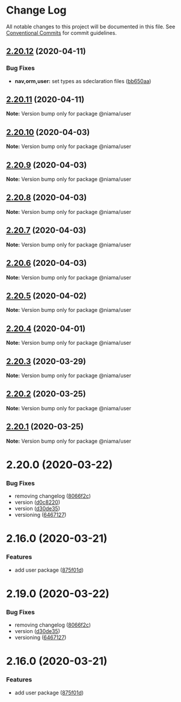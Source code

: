 # Change Log

All notable changes to this project will be documented in this file.
See [Conventional Commits](https://conventionalcommits.org) for commit guidelines.

## [2.20.12](https://github.com/niama-strategies/niama/compare/@niama/user@2.20.11...@niama/user@2.20.12) (2020-04-11)


### Bug Fixes

* **nav,orm,user:** set types as sdeclaration files ([bb650aa](https://github.com/niama-strategies/niama/commit/bb650aaed9dfdeb03ed94c15d28cbdf6afa8c614))





## [2.20.11](https://github.com/niama-strategies/niama/compare/@niama/user@2.20.10...@niama/user@2.20.11) (2020-04-11)

**Note:** Version bump only for package @niama/user





## [2.20.10](https://github.com/niama-strategies/niama/compare/@niama/user@2.20.9...@niama/user@2.20.10) (2020-04-03)

**Note:** Version bump only for package @niama/user





## [2.20.9](https://github.com/niama-strategies/niama/compare/@niama/user@2.20.8...@niama/user@2.20.9) (2020-04-03)

**Note:** Version bump only for package @niama/user





## [2.20.8](https://github.com/niama-strategies/niama/compare/@niama/user@2.20.7...@niama/user@2.20.8) (2020-04-03)

**Note:** Version bump only for package @niama/user





## [2.20.7](https://github.com/niama-strategies/niama/compare/@niama/user@2.20.6...@niama/user@2.20.7) (2020-04-03)

**Note:** Version bump only for package @niama/user





## [2.20.6](https://github.com/niama-strategies/niama/compare/@niama/user@2.20.5...@niama/user@2.20.6) (2020-04-03)

**Note:** Version bump only for package @niama/user





## [2.20.5](https://github.com/niama-strategies/niama/compare/@niama/user@2.20.4...@niama/user@2.20.5) (2020-04-02)

**Note:** Version bump only for package @niama/user





## [2.20.4](https://github.com/niama-strategies/niama/compare/@niama/user@2.20.3...@niama/user@2.20.4) (2020-04-01)

**Note:** Version bump only for package @niama/user





## [2.20.3](https://github.com/niama-strategies/niama/compare/@niama/user@2.20.2...@niama/user@2.20.3) (2020-03-29)

**Note:** Version bump only for package @niama/user





## [2.20.2](https://github.com/niama-strategies/niama/compare/@niama/user@2.20.1...@niama/user@2.20.2) (2020-03-25)

**Note:** Version bump only for package @niama/user





## [2.20.1](https://github.com/niama-strategies/niama/compare/@niama/user@2.20.0...@niama/user@2.20.1) (2020-03-25)

**Note:** Version bump only for package @niama/user





# 2.20.0 (2020-03-22)


### Bug Fixes

* removing changelog ([8066f2c](https://github.com/niama-strategies/niama/commit/8066f2c143a8e93600d5dab4ab313501e81f7a82))
* version ([d0c8220](https://github.com/niama-strategies/niama/commit/d0c822081680fe0106ebe9b8dd30ce769d102759))
* version ([d30de35](https://github.com/niama-strategies/niama/commit/d30de355da29ccd03916cddcd532e543e5906d0d))
* versioning ([6467127](https://github.com/niama-strategies/niama/commit/6467127550c6c1bfbc0d43ab4d83906695d9d732))



# 2.16.0 (2020-03-21)


### Features

* add user package ([875f01d](https://github.com/niama-strategies/niama/commit/875f01d159e40a660aaff19ddf05f70f77b083ee))





# 2.19.0 (2020-03-22)


### Bug Fixes

* removing changelog ([8066f2c](https://github.com/niama-strategies/niama/commit/8066f2c143a8e93600d5dab4ab313501e81f7a82))
* version ([d30de35](https://github.com/niama-strategies/niama/commit/d30de355da29ccd03916cddcd532e543e5906d0d))
* versioning ([6467127](https://github.com/niama-strategies/niama/commit/6467127550c6c1bfbc0d43ab4d83906695d9d732))



# 2.16.0 (2020-03-21)


### Features

* add user package ([875f01d](https://github.com/niama-strategies/niama/commit/875f01d159e40a660aaff19ddf05f70f77b083ee))
